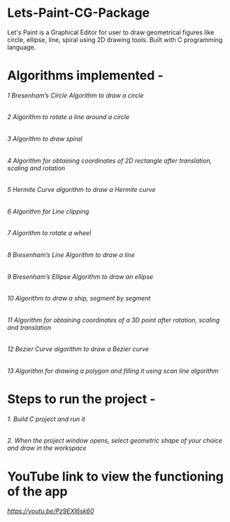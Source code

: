 # Lets-Paint-CG-Package
Let's Paint is a Graphical Editor for user to draw geometrical figures like circle, ellipse, line, spiral using 2D drawing tools. Built with C programming language.

# Algorithms implemented -
###### 1	Bresenham’s Circle Algorithm to draw a circle
###### 2	Algorithm to rotate a line around a circle
###### 3	Algorithm to draw spiral
###### 4	Algorithm for obtaining coordinates of 2D rectangle after translation, scaling and rotation
###### 5	Hermite Curve algorithm to draw a Hermite curve   
###### 6	Algorithm for Line clipping
###### 7	Algorithm to rotate a wheel
###### 8	Bresenham’s Line Algorithm to draw a line
###### 9	Bresenham’s Ellipse Algorithm to draw an ellipse
###### 10	Algorithm to draw a ship, segment by segment
###### 11	Algorithm for obtaining coordinates of a 3D point after rotation, scaling and translation
###### 12	Bezier Curve algorithm to draw a Bezier curve
###### 13	Algorithm for drawing a polygon and filling it using scan line algorithm

# Steps to run the project -
###### 1. Build C project and run it
###### 2. When the project window opens, select geometric shape of your choice and draw in the workspace

# YouTube link to view the functioning of the app
###### https://youtu.be/Pz9EXl6sk60
